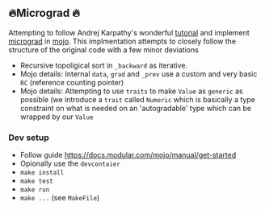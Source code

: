 ## 🔥Micrograd 🔥
Attempting to follow Andrej Karpathy's wonderful [tutorial](https://youtu.be/VMj-3S1tku0?si=EpDtCDZ-rv9ClTwC) and implement [micrograd](https://github.com/karpathy/micrograd) in [mojo](https://docs.modular.com/mojo/).
This implmentation attempts to closely follow the structure of the original code with a few minor deviations
- Recursive topoligical sort in `_backward` as iterative.
- Mojo details: Internal `data`, `grad` and `_prev` use a custom and very basic `RC` (reference counting pointer)
- Mojo details: Attempting to use `traits` to make `Value` as `generic` as possible (we introduce a `trait` called `Numeric` which is basically a type constraint on what is needed on an 'autogradable' type which can be wrapped by our `Value`

### Dev setup
- Follow guide https://docs.modular.com/mojo/manual/get-started
- Opionally use the `devcontaier`
- `make install`
- `make test`
- `make run`
- `make ...` (see `MakeFile`)
